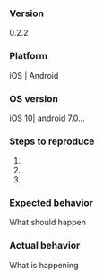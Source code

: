 ### Version
0.2.2

### Platform
iOS | Android

### OS version

iOS 10| android 7.0...

### Steps to reproduce
1.  
2.  
3.  

### Expected behavior
What should happen

### Actual behavior
What is happening
